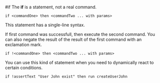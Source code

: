 #if
The **if** is a statement, not a real command.

    if <commandOne> then <commandTwo ... with params>
    
This statement has a single-line syntax.

If first command was successfull, then execute the second command.
You can also negate the result of the result of the first command with an exclamation mark. 


    if !<commandOne> then <commandTwo ... with params>
    
You can use this kind of statement when you need to dynamically react to certain conditions.

    if !assertText "User John exist" then run createUserJohn
